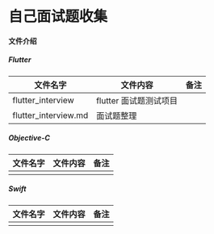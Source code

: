 # 自己面试题收集

#### 文件介绍

##### Flutter
| 文件名字 | 文件内容 | 备注 |
|----------|----------|------|
| flutter_interview | flutter 面试题测试项目 |      |
| flutter_interview.md | 面试题整理 |      |



##### Objective-C

| 文件名字 | 文件内容 | 备注 |
|----------|----------|------|
|          |          |      |


##### Swift
| 文件名字 | 文件内容 | 备注 |
|----------|----------|------|
|          |          |      |